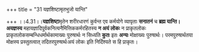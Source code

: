 +++
title = "31 यज्ञशिष्टामृतभुजो यान्ति"

+++
।।4.31।।**यज्ञशिष्टा**मृतेन शरीरधारणं कुर्वन्त एव कर्मयोगे व्यापृताः
**सनातनं** च **ब्रह्म यान्ति। अयज्ञस्य**
महायज्ञादिपूर्वकनित्यनैमित्तिककर्मरहितस्य **न अयं लोकः** न प्राकृतलोकः
प्राकृतलोकसम्बन्धिधर्मार्थकामाख्यः पुरुषार्थः न सिध्यति **कुतः** इतः
**अन्यः** मोक्षाख्यः पुरुषार्थः। परमपुरुषार्थतया मोक्षस्य प्रस्तुतत्वात्
तदितरपुरुषार्थःअयं लोकः इति निर्दिश्यते स हि प्राकृतः।
